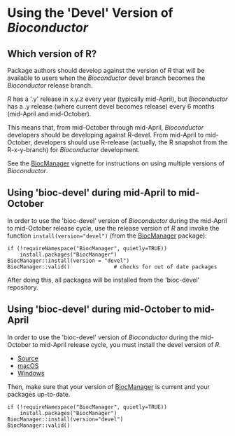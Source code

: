 Using the 'Devel' Version of _Bioconductor_
===========================================

Which version of R?
-------------------

Package authors should develop against the version of _R_ that will be
available to users when the _Bioconductor_ devel branch becomes the
_Bioconductor_ release branch.

_R_ has a '.y' release in x.y.z every year (typically mid-April), but
_Bioconductor_ has a .y release (where current devel becomes release)
every 6 months (mid-April and mid-October).

This means that, from mid-October through mid-April, _Bioconductor_
developers should be developing against R-devel. From mid-April to
mid-October, developers should use R-release (actually, the R snapshot
from the R-x-y-branch) for _Bioconductor_ development.

See the [BiocManager][] vignette for instructions on using multiple versions
of _Bioconductor_.

[BiocManager]: https://CRAN.R-project.org/package=BiocManager

Using 'bioc-devel' during mid-April to mid-October
--------------------------------------------------

In order to use the 'bioc-devel' version of _Bioconductor_ during the
mid-April to mid-October release cycle, use the release version of _R_
and invoke the function `install(version="devel")` (from the
[BiocManager][] package):

    if (!requireNamespace("BiocManager", quietly=TRUE))
        install.packages("BiocManager")
    BiocManager::install(version = "devel")
    BiocManager::valid()              # checks for out of date packages

After doing this, all packages will be installed from the 'bioc-devel'
repository.

Using 'bioc-devel' during mid-October to mid-April
--------------------------------------------------

In order to use the 'bioc-devel' version of _Bioconductor_ during the
mid-October to mid-April release cycle, you must install the devel
version of _R_.

* [Source](https://stat.ethz.ch/R/daily/)
* [macOS](http://r.research.att.com/)
* [Windows](https://cran.r-project.org/bin/windows/base/rdevel.html)

Then, make sure that your version of [BiocManager][] is current and
your packages up-to-date.

    if (!requireNamespace("BiocManager", quietly=TRUE))
        install.packages("BiocManager")
    BiocManager::install(version="devel")
    BiocManager::valid()

